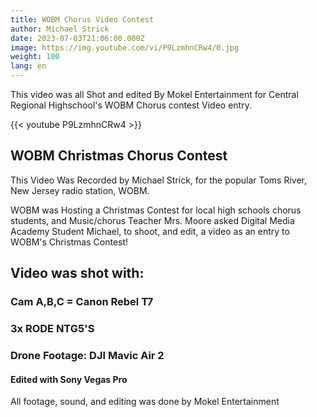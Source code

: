 ```yaml
---
title: WOBM Chorus Video Contest
author: Michael Strick
date: 2023-07-03T21:06:00.000Z
image: https://img.youtube.com/vi/P9LzmhnCRw4/0.jpg
weight: 100
lang: en
---
```

This video was all Shot and edited By Mokel Entertainment for Central Regional Highschool's WOBM Chorus contest Video entry.

{{< youtube P9LzmhnCRw4  >}}

## WOBM Christmas Chorus Contest
This Video Was Recorded by Michael Strick, for the popular Toms River, New Jersey radio station, WOBM. 

WOBM was Hosting a Christmas Contest for local high schools chorus students, and Music/chorus Teacher Mrs. Moore asked Digital Media Academy Student Michael, to shoot, and edit, a video as an entry to WOBM's Christmas Contest!


## Video was shot with:
### Cam A,B,C = Canon Rebel T7
### 3x RODE NTG5'S
### Drone Footage: DJI Mavic Air 2
#### Edited with Sony Vegas Pro 

All footage, sound, and editing was done by Mokel Entertainment



